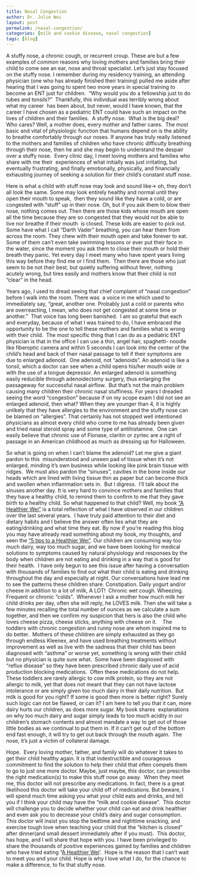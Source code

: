 ```yaml
---
title: Nasal Congestion
author: Dr. Julie Wei
layout: post
permalink: /nasal-congestion/
categories: [milk and cookie disease, nasal congestion]
tags: [blog]
---
```

A stuffy nose, a chronic cough, or recurrent croup. These are but a few examples of common reasons why loving mothers and families bring their child to come see an ear, nose and throat specialist. Let’s just stay focused on the stuffy nose. I remember during my residency training, an attending physician (one who has already finished their training) pulled me aside after hearing that I was going to spent two more years in special training to become an ENT just for children.  “Why would you do a fellowship just to do tubes and tonsils?”  Thankfully, this individual was terribly wrong about what my career  has been about, but never, would I have known, that the career I have chosen as a pediatric ENT could have such an impact on the lives of children and their families.  A stuffy nose.  What is the big deal? Who cares? Well, a mother does, every mother and father cares.  The most basic and vital of physiologic function that humans depend on is the ability to breathe comfortably through our noses. If anyone has truly really listened to the mothers and families of children who have chronic difficulty breathing through their nose, then he and she may begin to understand the despair over a stuffy nose.  Every clinic day, I meet loving mothers and families who share with me their  experiences of what initially was just irritating, but eventually frustrating, and finally emotionally, physically, and financially exhausting journey of seeking a solution for their child’s constant stuff nose.

Here is what a child with stuff nose may look and sound like-> oh, they don’t all look the same. Some may look entirely healthy and normal until they open their mouth to speak,  then they sound like they have a cold, or are congested with “stuff” up in their nose. Oh, but if you ask them to blow their nose, nothing comes out. Then there are those kids whose mouth are open all the time because they are so congested that they would not be able to live nor breathe if their mouth  is closed. These kids are easier to pick out. Some have what I call “Darth Vader” breathing, you can hear them from across the room. They chew with their mouth open and take forever to eat. Some of them can’t even take swimming lessons or ever put their face in the water, since the moment you ask them to close their mouth or hold their breath they panic. Yet every day I meet many who have spent years living this way before they find me or I find them.  Then there are those who just seem to be not their best, but quietly suffering without fever, nothing acutely wrong, but tires easily and mothers know that their child is not “clear” in the head.

Years ago, I used to dread seeing that chief complaint of “nasal congestion” before I walk into the room. There was  a voice in me which used to immediately say, “great, another one. Probably just a cold or parents who are overreacting, I mean, who does not get congested at some time or another.”  That voice has long been banished.  I am so grateful that each and everyday, because of what I was trained to do, I have embraced the opportunity to be the one to tell these mothers and families what is wrong with their child.  The most specific thing that I can do as a pediatric ENT physician is that in the office I can use a thin, angel hair, spaghetti- noodle like fiberoptic camera and within 5 seconds I can look into the center of the child’s head and back of their nasal passage to tell if their symptoms are due to enlarged adenoid.  One adenoid, not “adenoids”. An adenoid is like a tonsil, which a doctor can see when a child opens his/her mouth wide or with the use of a tongue depressor. An enlarged adenoid is something easily reducible through adenoidectomy surgery, thus enlarging the passageway for successful nasal airflow.  But that’s not the main problem causing many children their chronic nasal stuffiness. For years I dreaded seeing the word “congestion” because if on my scope exam I did not see an enlarged adenoid, then what? When they are younger than 4, it is highly unlikely that they have allergies to the environment and the stuffy nose can be blamed on “allergies”. That certainly has not stopped well intentioned physicians as almost every child who come to me has already been given and tried nasal steroid spray and some type of antihistamine.  One can easily believe that chronic use of Flonase, claritin or zyrtec are a right of passage in an American childhood as much as dressing up for Halloween.

So what is going on when I can’t blame the adenoid? Let me give a giant pardon to this  misunderstood and unseen pad of tissue when it’s not enlarged, minding it’s own business while looking like pink brain tissue with ridges.  We must also pardon the “sinuses”, cavities in the bone inside our heads which are lined with living tissue thin as paper but can become thick and swollen when inflammation sets in.  But I digress.  I’ll talk about the sinuses another day. It is very hard to convince mothers and families that they have a healthy child, to remind them to confirm to me that they gave birth to a healthy child. So what happened to that child? Well, my book [“A Healthier Wei”][1] is a total reflection of what I have observed in our children over the last several years.  I have truly paid attention to their diet and dietary habits and I believe the answer often lies what they are eating/drinking and what time they eat. By now if you’re reading this blog you may have already read something about my book, my thoughts, and seen the [“5 tips to a Healthier Wei”][2]. Our children are consuming way too much dairy, way too much sugar, and we have been looking for medical solutions to symptoms caused by natural physiology and responses by the body when children are not eating and drinking in a way that is good for their health.  I have only begun to see this issue after having a conversation with thousands of families to find out what their child is eating and drinking throughout the day and especially at night. Our conversations have lead me to see the patterns these children share. Constipation. Daily yogurt and/or cheese in addition to a lot of milk, A LOT!  Chronic wet cough. Wheezing. Frequent or chronic “colds”.  Whenever I ask a mother how much milk her child drinks per day, often she will reply, he LOVES milk. Then she will take a few minutes recalling the total number of ounces as we calculate a sum together, and then we confirm my suspicion that hers is also the child who loves cheese pizza, cheese sticks, anything with cheese on it.    The toddlers with chronic congestion and runny nose are whom inspired me to do better.  Mothers of these children are simply exhausted as they go through endless Kleenex, and have used breathing treatments without improvement as well as live with the sadness that their child has been diagnosed with “asthma” or worse yet, something is wrong with their child but no physician is quite sure what.  Some have been diagnosed with “reflux disease” so they have been prescribed chronic daily use of acid production blocking medications.  Often these medications do not help.  These toddlers are rarely allergic to cow milk protein, so they are not allergic to milk, yet that does not meant that they can not have lactose intolerance or are simply given too much dairy in their daily nutrition.  But milk is good for you right? If some is good then more is better right? Surely such logic can not be flawed, or can it? I am here to tell you that it can, more dairy hurts our children, as does more sugar. My book shares  explanations on why too much dairy and sugar simply leads to too much acidity in our children’s stomach contents and almost mandate a way to get out of those little bodies as we continual to put them in. If it can’t get out of the bottom end fast enough, it will try to get out back through the mouth again.  The nose, it’s just a victim of collateral damage.

Hope.  Every loving mother, father, and family will do whatever it takes to get their child healthy again. It is that indestructible and courageous commitment to find the solution to help their child that often compels them to go to just one more doctor. Maybe, just maybe, this doctor, can prescribe the right medication(s) to make this stuff nose go away.  When they meet me, this doctor will not prescribe any medications. In fact, there is a great likelihood this doctor will take your child off of medications. But beware, I will spend much time asking you what your child eats and drinks, and tell you if I think your child may have the “milk and cookie disease”.  This doctor will challenge you to decide whether your child can eat and drink healthier and even ask you to decrease your child’s dairy and sugar consumption. This doctor will insist you stop the bedtime and nighttime snacking, and exercise tough love when teaching your child that the “kitchen is closed” after dinner(and small dessert immediately after if you must).  This doctor, has hope, and I will share that hope with you. I have been privileged to share the thousands of positive experiences gained by families and children who have tried eating “[A Healthier Wei][1]’.  Hope is the reason that I can’t wait to meet you and your child. Hope is why I love what I do, for the chance to make a difference, to fix that stuffy nose.

 [1]: the-book/ "The Book"
 [2]: 5-tips/ "5 Tips to A Healthier Wei"
 [3]: the-book